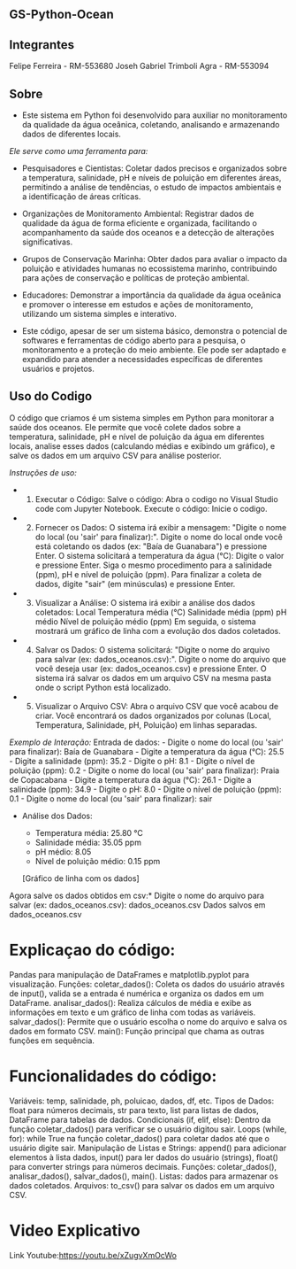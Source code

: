 ## GS-Python-Ocean

## Integrantes

Felipe Ferreira - RM-553680
Joseh Gabriel Trimboli Agra - RM-553094

## Sobre
   
- Este sistema em Python foi desenvolvido para auxiliar no monitoramento da qualidade da água oceânica, coletando, analisando e armazenando dados de diferentes locais. 
    
*Ele serve como uma ferramenta para:*
        
 - Pesquisadores e Cientistas: Coletar dados precisos e organizados sobre a temperatura, salinidade, pH e níveis de poluição em 
        diferentes áreas, permitindo a análise de tendências, o estudo de impactos ambientais e a identificação de áreas críticas.
        
- Organizações de Monitoramento Ambiental: Registrar dados de qualidade da água de forma eficiente e organizada, facilitando o 
        acompanhamento da saúde dos oceanos e a detecção de alterações significativas.
        
- Grupos de Conservação Marinha: Obter dados para avaliar o impacto da poluição e atividades humanas no ecossistema marinho, 
        contribuindo para ações de conservação e políticas de proteção ambiental.
        
- Educadores: Demonstrar a importância da qualidade da água oceânica e promover o interesse em estudos e ações de 
        monitoramento, utilizando um sistema simples e interativo.
        
- Este código, apesar de ser um sistema básico, demonstra o potencial de softwares e ferramentas de código aberto 
        para a pesquisa, o monitoramento e a proteção do meio ambiente. 
        Ele pode ser adaptado e expandido para atender a necessidades específicas de diferentes usuários e projetos.


## Uso do Codigo

O código que criamos é um sistema simples em Python para monitorar a saúde dos oceanos. 
    Ele permite que você colete dados sobre a temperatura, salinidade, pH e nível de poluição 
    da água em diferentes locais, analise esses dados (calculando médias e exibindo um gráfico), 
    e salve os dados em um arquivo CSV para análise posterior.


*Instruções de uso:*

- 1. Executar o Código:
      Salve o código: Abra o codigo no Visual Studio code com Jupyter Notebook.
      Execute o código: Inicie o codigo.
    
- 2. Fornecer os Dados:
      O sistema irá exibir a mensagem: "Digite o nome do local (ou 'sair' para finalizar):".
      Digite o nome do local onde você está coletando os dados (ex: "Baía de Guanabara") e pressione Enter.
      O sistema solicitará a temperatura da água (°C): Digite o valor e pressione Enter.
      Siga o mesmo procedimento para a salinidade (ppm), pH e nível de poluição (ppm).
      Para finalizar a coleta de dados, digite "sair" (em minúsculas) e pressione Enter.
    
- 3. Visualizar a Análise:
      O sistema irá exibir a análise dos dados coletados:
      Local
      Temperatura média (°C)
      Salinidade média (ppm)
      pH médio
      Nível de poluição médio (ppm)
      Em seguida, o sistema mostrará um gráfico de linha com a evolução dos dados coletados.
    
- 4. Salvar os Dados:
      O sistema solicitará: "Digite o nome do arquivo para salvar (ex: dados_oceanos.csv):".
      Digite o nome do arquivo que você deseja usar (ex: dados_oceanos.csv) e pressione Enter.
      O sistema irá salvar os dados em um arquivo CSV na mesma pasta onde o script Python está localizado.
    
- 5. Visualizar o Arquivo CSV:
      Abra o arquivo CSV que você acabou de criar.
      Você encontrará os dados organizados por colunas (Local, Temperatura, Salinidade, pH, Poluição) em linhas separadas.
    
*Exemplo de Interação:*
  Entrada de dados:
     - Digite o nome do local (ou 'sair' para finalizar): Baía de Guanabara
     - Digite a temperatura da água (°C): 25.5
     - Digite a salinidade (ppm): 35.2
     - Digite o pH: 8.1
     - Digite o nível de poluição (ppm): 0.2
     - Digite o nome do local (ou 'sair' para finalizar): Praia de Copacabana
     - Digite a temperatura da água (°C): 26.1
     - Digite a salinidade (ppm): 34.9
     - Digite o pH: 8.0
     - Digite o nível de poluição (ppm): 0.1
     - Digite o nome do local (ou 'sair' para finalizar): sair
    
   - Análise dos Dados:
      - Temperatura média: 25.80 °C
      - Salinidade média: 35.05 ppm
      - pH médio: 8.05
      - Nível de poluição médio: 0.15 ppm
      
      [Gráfico de linha com os dados]
      
Agora salve os dados obtidos em csv:*
Digite o nome do arquivo para salvar (ex: dados_oceanos.csv): dados_oceanos.csv
Dados salvos em dados_oceanos.csv

# Explicaçao do código:
 Pandas para manipulação de DataFrames e matplotlib.pyplot para visualização.
      Funções:
      coletar_dados(): Coleta os dados do usuário através de input(), valida se a entrada é numérica e organiza os dados em um DataFrame.
      analisar_dados(): Realiza cálculos de média e exibe as informações em texto e um gráfico de linha com todas as variáveis.
      salvar_dados(): Permite que o usuário escolha o nome do arquivo e salva os dados em formato CSV.
      main(): Função principal que chama as outras funções em sequência.

# Funcionalidades do código:

 Variáveis: temp, salinidade, ph, poluicao, dados, df, etc.
    Tipos de Dados: float para números decimais, str para texto, list para listas de dados, DataFrame para tabelas de dados.
    Condicionais (if, elif, else): Dentro da função coletar_dados() para verificar se o usuário digitou sair.
    Loops (while, for): while True na função coletar_dados() para coletar dados até que o usuário digite sair.
    Manipulação de Listas e Strings: append() para adicionar elementos à lista dados, input() para ler dados do usuário (strings), float() para converter strings para números decimais.
    Funções: coletar_dados(), analisar_dados(), salvar_dados(), main().
    Listas: dados para armazenar os dados coletados. 
    Arquivos: to_csv() para salvar os dados em um arquivo CSV.

# Video Explicativo
Link Youtube:https://youtu.be/xZugvXmOcWo
